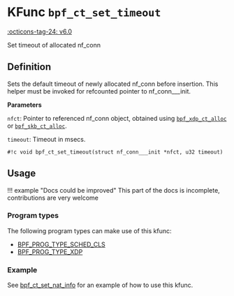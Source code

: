 # KFunc `bpf_ct_set_timeout`

<!-- [FEATURE_TAG](bpf_ct_set_timeout) -->
[:octicons-tag-24: v6.0](https://github.com/torvalds/linux/commit/0b3892364431684e883682b85d008979e08d4ce6)
<!-- [/FEATURE_TAG] -->

Set timeout of allocated nf_conn

## Definition

Sets the default timeout of newly allocated nf_conn before insertion.
This helper must be invoked for refcounted pointer to nf_conn___init.

**Parameters**

`nfct`: Pointer to referenced nf_conn object, obtained using [`bpf_xdp_ct_alloc`](bpf_xdp_ct_alloc.md) or [`bpf_skb_ct_alloc`](bpf_skb_ct_alloc.md).

`timeout`: Timeout in msecs.

<!-- [KFUNC_DEF] -->
`#!c void bpf_ct_set_timeout(struct nf_conn___init *nfct, u32 timeout)`
<!-- [/KFUNC_DEF] -->

## Usage

!!! example "Docs could be improved"
    This part of the docs is incomplete, contributions are very welcome

### Program types

The following program types can make use of this kfunc:

<!-- [KFUNC_PROG_REF] -->
- [BPF_PROG_TYPE_SCHED_CLS](../program-type/BPF_PROG_TYPE_SCHED_CLS.md)
- [BPF_PROG_TYPE_XDP](../program-type/BPF_PROG_TYPE_XDP.md)
<!-- [/KFUNC_PROG_REF] -->

### Example

See [bpf_ct_set_nat_info](bpf_ct_set_nat_info.md#example) for an example of how to use this kfunc.
